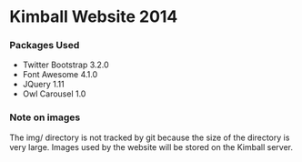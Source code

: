 # Kimball Website 2014

### Packages Used

* Twitter Bootstrap 3.2.0
* Font Awesome 4.1.0
* JQuery 1.11
* Owl Carousel 1.0


### Note on images

The img/ directory is not tracked by git because the size of the directory is very large. Images used by the website will be stored on the Kimball server.
